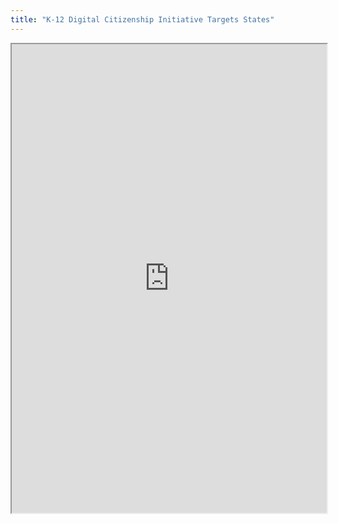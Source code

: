 ```yaml
---
title: "K-12 Digital Citizenship Initiative Targets States"
---
```



<iframe height="750" width="100%" src="https://ewelton.github.io/ktest/wiki.html#K-12%20Digital%20Citizenship%20Initiative%20Targets%20States"></iframe>
